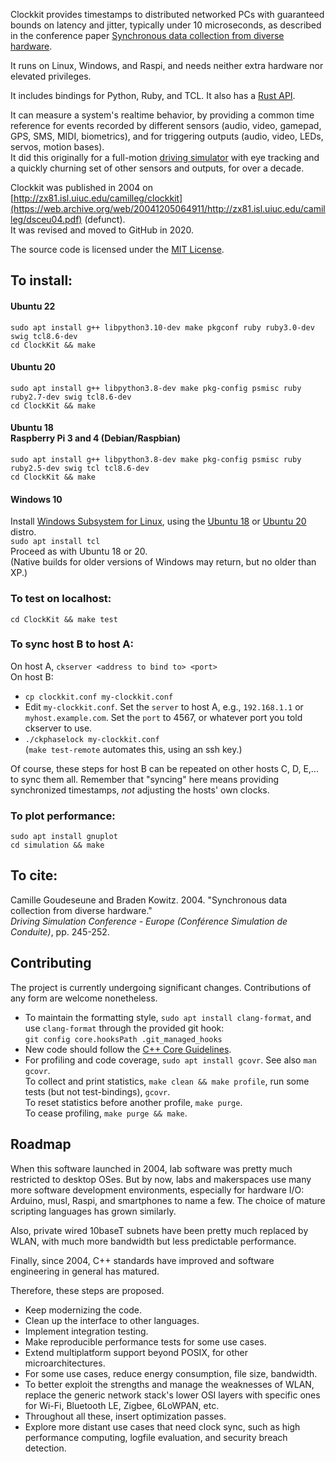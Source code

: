 Clockkit provides timestamps to distributed networked PCs
with guaranteed bounds on latency and jitter, typically under 10 microseconds,
as described in the conference paper [Synchronous data collection from diverse hardware](dsceu04.pdf).

It runs on Linux, Windows, and Raspi,
and needs neither extra hardware nor elevated privileges.

It includes bindings for Python, Ruby, and TCL.  It also has a
[Rust API](https://github.com/Infrasonics/rust-clockkit).

It can measure a system's realtime behavior,
by providing a common time reference for events recorded by different sensors
(audio, video, gamepad, GPS, SMS, MIDI, biometrics),
and for triggering outputs (audio, video, LEDs, servos, motion bases).  
It did this originally for a full-motion [driving simulator](https://web.archive.org/web/20170517201424/http://www.isl.uiuc.edu/Labs/Driving%20Simulator/Driving%20Simulator.html) with eye tracking and a
quickly churning set of other sensors and outputs, for over a decade.

Clockkit was published in 2004 on [http://zx81.isl.uiuc.edu/camilleg/clockkit](https://web.archive.org/web/20041205064911/http://zx81.isl.uiuc.edu/camilleg/dsceu04.pdf) (defunct).  
It was revised and moved to GitHub in 2020.

The source code is licensed under the [MIT License](https://mit-license.org/).

## To install:

<!-- The package ruby is needed for `make test`, not just for `make bindings`. -->
#### Ubuntu 22
`sudo apt install g++ libpython3.10-dev make pkgconf ruby ruby3.0-dev swig tcl8.6-dev`  
`cd ClockKit && make`

#### Ubuntu 20
`sudo apt install g++ libpython3.8-dev make pkg-config psmisc ruby ruby2.7-dev swig tcl8.6-dev`  
`cd ClockKit && make`

#### Ubuntu 18<br>Raspberry Pi 3 and 4 (Debian/Raspbian)
`sudo apt install g++ libpython3.8-dev make pkg-config psmisc ruby ruby2.5-dev swig tcl tcl8.6-dev`  
`cd ClockKit && make`

#### Windows 10
Install [Windows Subsystem for Linux](https://docs.microsoft.com/en-us/windows/wsl/install-win10), using the [Ubuntu 18](https://www.microsoft.com/store/apps/9N9TNGVNDL3Q) or [Ubuntu 20](https://www.microsoft.com/store/apps/9n6svws3rx71) distro.  
`sudo apt install tcl`  
Proceed as with Ubuntu 18 or 20.  
(Native builds for older versions of Windows may return, but no older than XP.)

### To test on localhost:
`cd ClockKit && make test`

### To sync host B to host A:
On host A, `ckserver <address to bind to> <port>`  
On host B:  
- `cp clockkit.conf my-clockkit.conf`
- Edit `my-clockkit.conf`.  Set the `server` to host A, e.g., `192.168.1.1` or `myhost.example.com`.  Set the `port` to 4567, or whatever port you told ckserver to use.  
- `./ckphaselock my-clockkit.conf`  
(`make test-remote` automates this, using an ssh key.)

Of course, these steps for host B can be repeated on other hosts C, D, E,... to sync them all.
Remember that "syncing" here means providing synchronized timestamps, *not* adjusting the hosts' own clocks.

### To plot performance:
`sudo apt install gnuplot`  
`cd simulation && make`

## To cite:
Camille Goudeseune and Braden Kowitz.  2004.  "Synchronous data collection from diverse hardware."  
*Driving Simulation Conference - Europe (Conférence Simulation de Conduite)*, pp. 245-252. 

## Contributing
The project is currently undergoing significant changes. Contributions of any
form are welcome nonetheless.

- To maintain the formatting style, `sudo apt install clang-format`, and use `clang-format` through the provided git hook:  
  `git config core.hooksPath .git_managed_hooks`
- New code should follow the [C++ Core Guidelines](https://github.com/isocpp/CppCoreGuidelines/blob/master/CppCoreGuidelines.md#c-core-guidelines).
- For profiling and code coverage, `sudo apt install gcovr`.  See also `man gcovr`.  
  To collect and print statistics, `make clean && make profile`, run some tests (but not test-bindings), `gcovr`.  
  To reset statistics before another profile, `make purge`.  
  To cease profiling, `make purge && make`.

## Roadmap
When this software launched in 2004, lab software was pretty much restricted to
desktop OSes.  But by now, labs and makerspaces use many more software
development environments, especially for hardware I/O:
Arduino, musl, Raspi, and smartphones to name a few.
The choice of mature scripting languages has grown similarly.

Also, private wired 10baseT subnets have been pretty much replaced by WLAN,
with much more bandwidth but less predictable performance.

Finally, since 2004, C++ standards have improved
and software engineering in general has matured.

Therefore, these steps are proposed.

- Keep modernizing the code.
- Clean up the interface to other languages.
- Implement integration testing.
- Make reproducible performance tests for some use cases.
- Extend multiplatform support beyond POSIX, for other microarchitectures.
- For some use cases, reduce energy consumption, file size, bandwidth.
- To better exploit the strengths and manage the weaknesses of WLAN,
replace the generic network stack's lower OSI layers with
specific ones for Wi-Fi, Bluetooth LE, Zigbee, 6LoWPAN, etc.
- Throughout all these, insert optimization passes.
- Explore more distant use cases that need clock sync, such as
high performance computing, logfile evaluation, and security breach detection.

